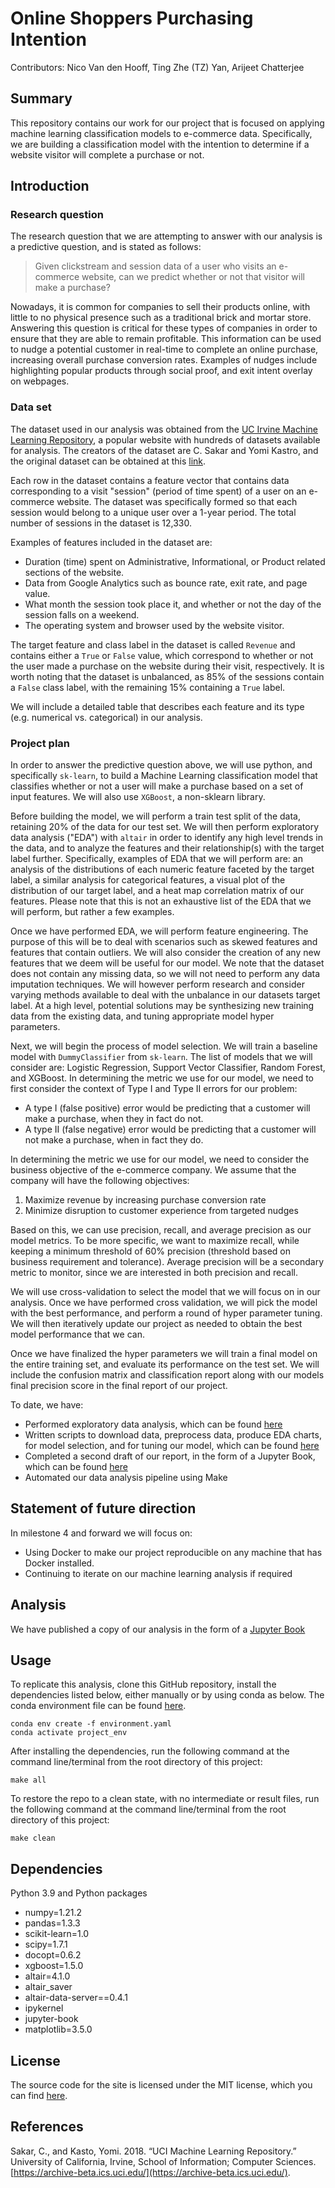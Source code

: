 
# Online Shoppers Purchasing Intention

Contributors: Nico Van den Hooff, Ting Zhe (TZ) Yan, Arijeet Chatterjee

## Summary

This repository contains our work for our project that is focused on applying machine learning classification models to e-commerce data. Specifically, we are building a classification model with the intention to determine if a website visitor will complete a purchase or not.

## Introduction

### Research question

The research question that we are attempting to answer with our analysis is a predictive question, and is stated as follows:
> Given clickstream and session data of a user who visits an e-commerce website, can we predict whether or not that visitor will make a purchase?

Nowadays, it is common for companies to sell their products online, with little to no physical presence such as a traditional brick and mortar store. Answering this question is critical for these types of companies in order to ensure that they are able to remain profitable. This information can be used to nudge a potential customer in real-time to complete an online purchase, increasing overall purchase conversion rates. Examples of nudges include highlighting popular products through social proof, and exit intent overlay on webpages.

### Data set

The dataset used in our analysis was obtained from the [UC Irvine Machine Learning Repository](https://archive-beta.ics.uci.edu/), a popular website with hundreds of datasets available for analysis. The creators of the dataset are C. Sakar and Yomi Kastro, and the original dataset can be obtained at this [link](https://archive-beta.ics.uci.edu/ml/datasets/online+shoppers+purchasing+intention+dataset).

Each row in the dataset contains a feature vector that contains data corresponding to a visit "session" (period of time spent) of a user on an e-commerce website. The dataset was specifically formed so that each session would belong to a unique user over a 1-year period. The total number of sessions in the dataset is 12,330.

Examples of features included in the dataset are:

- Duration (time) spent on Administrative, Informational, or Product related sections of the website.
- Data from Google Analytics such as bounce rate, exit rate, and page value.
- What month the session took place it, and whether or not the day of the session falls on a weekend.
- The operating system and browser used by the website visitor.

The target feature and class label in the dataset is called `Revenue` and contains either a `True` or `False` value, which correspond to whether or not the user made a purchase on the website during their visit, respectively. It is worth noting that the dataset is unbalanced, as 85% of the sessions contain a `False` class label, with the remaining 15% containing a `True` label.

We will include a detailed table that describes each feature and its type (e.g. numerical vs. categorical) in our analysis.

### Project plan

In order to answer the predictive question above, we will use python, and specifically `sk-learn`, to build a Machine Learning classification model that classifies whether or not a user will make a purchase based on a set of input features.  We will also use `XGBoost`, a non-sklearn library.

Before building the model, we will perform a train test split of the data, retaining 20% of the data for our test set. We will then perform exploratory data analysis ("EDA") with `altair` in order to identify any high level trends in the data, and to analyze the features and their relationship(s) with the target label further. Specifically, examples of EDA that we will perform are: an analysis of the distributions of each numeric feature faceted by the target label, a similar analysis for categorical features, a visual plot of the distribution of our target label, and a heat map correlation matrix of our features. Please note that this is not an exhaustive list of the EDA that we will perform, but rather a few examples.

Once we have performed EDA, we will perform feature engineering. The purpose of this will be to deal with scenarios such as skewed features and features that contain outliers. We will also consider the creation of any new features that we deem will be useful for our model. We note that the dataset does not contain any missing data, so we will not need to perform any data imputation techniques. We will however perform research and consider varying methods available to deal with the unbalance in our datasets target label. At a high level, potential solutions may be synthesizing new training data from the existing data, and tuning appropriate model hyper parameters.

Next, we will begin the process of model selection. We will train a baseline model with `DummyClassifier` from `sk-learn`. The list of models that we will consider are: Logistic Regression, Support Vector Classifier, Random Forest, and XGBoost. In determining the metric we use for our model, we need to first consider the context of Type I and Type II errors for our problem:

- A type I (false positive) error would be predicting that a customer will make a purchase, when they in fact do not.
- A type II (false negative) error would be predicting that a customer will not make a purchase, when in fact they do.

In determining the metric we use for our model, we need to consider the business objective of the e-commerce company. We assume that the company will have the following objectives:

1. Maximize revenue by increasing purchase conversion rate
2. Minimize disruption to customer experience from targeted nudges

Based on this, we can use precision, recall, and average precision as our model metrics. To be more specific, we want to maximize recall, while keeping a minimum threshold of 60% precision (threshold based on business requirement and tolerance). Average precision will be a secondary metric to monitor, since we are interested in both precision and recall.

We will use cross-validation to select the model that we will focus on in our analysis. Once we have performed cross validation, we will pick the model with the best performance, and perform a round of hyper parameter tuning. We will then iteratively update our project as needed to obtain the best model performance that we can.

Once we have finalized the hyper parameters we will train a final model on the entire training set, and evaluate its performance on the test set. We will include the confusion matrix and classification report along with our models final precision score in the final report of our project.

To date, we have:

- Performed exploratory data analysis, which can be found [here](https://github.com/UBC-MDS/online-shoppers-purchasing-intention/tree/main/eda)
- Written scripts to download data, preprocess data, produce EDA charts, for model selection, and for tuning our model, which can be found [here](https://github.com/UBC-MDS/online-shoppers-purchasing-intention/tree/main/src)
- Completed a second draft of our report, in the form of a Jupyter Book, which can be found [here](https://github.com/UBC-MDS/online-shoppers-purchasing-intention/tree/main/reports)
- Automated our data analysis pipeline using Make

## Statement of future direction

In milestone 4 and forward we will focus on:

- Using Docker to make our project reproducible on any machine that has Docker installed.
- Continuing to iterate on our machine learning analysis if required

## Analysis

We have published a copy of our analysis in the form of a [Jupyter Book](https://ubc-mds.github.io/online-shoppers-purchasing-intention/intro.html)

## Usage

To replicate this analysis, clone this GitHub repository, install the dependencies listed below, either manually or by using conda as below. The conda environment file can be found [here](https://github.com/UBC-MDS/online-shoppers-purchasing-intention/blob/main/environment.yml).

```
conda env create -f environment.yaml
conda activate project_env
```

After installing the dependencies, run the following command at the command line/terminal from the root directory of this project:

```
make all
```

To restore the repo to a clean state, with no intermediate or result files, run the following command at the command line/terminal from the root directory of this project:

```
make clean
```

<!-- 
```
The suggested way to run this analysis is as below:
# download data
python src/download_data.py --url=https://archive.ics.uci.edu/ml/machine-learning-databases/00468/online_shoppers_intention.csv --out_path=data/raw/online_shoppers_intention.csv

# pre-process data
python src/data_preprocess.py --input_path=data/raw/online_shoppers_intention.csv --output_path=data/processed/ --test_size=0.2

# create explanatory data analysis figures and write to file
python src/eda_charts.py --input_path=data/processed/train-eda.csv --output_path=results/

# model selection
python src/model_selection.py --train=data/processed/train.csv --test=data/processed/test.csv --output_path=results/

# tune model
python src/tune_model.py --train=data/processed/train.csv --test=data/processed/test.csv --output_path=results/

# render final report
jupyter-book build -all reports/
``` -->

## Dependencies

Python 3.9 and Python packages

- numpy=1.21.2
- pandas=1.3.3
- scikit-learn=1.0
- scipy=1.7.1
- docopt=0.6.2
- xgboost=1.5.0
- altair=4.1.0
- altair_saver
- altair-data-server==0.4.1
- ipykernel
- jupyter-book
- matplotlib=3.5.0 

## License

The source code for the site is licensed under the MIT license, which you can find [here](https://github.com/UBC-MDS/online-shoppers-purchasing-intention/blob/main/LICENSE).

## References

Sakar, C., and Kasto, Yomi. 2018. “UCI Machine Learning Repository.” University of California, Irvine, School of Information; Computer Sciences. [https://archive-beta.ics.uci.edu/](https://archive-beta.ics.uci.edu/).
